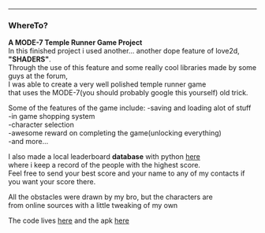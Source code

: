 ---

### WhereTo?

 
**A MODE-7 Temple Runner Game Project**  
In this finished project i used another... another dope feature of love2d,  
<b>"SHADERS"</b>.  
Through the use of this feature and some really cool libraries made by some guys at the forum,  
I was able to create a very well polished temple runner game  
that uses the MODE-7(you should probably google this yourself) old trick.

Some of the features of the game include: 
-saving and loading alot of stuff  
-in game shopping system  
-character selection  
-awesome reward on completing the game(unlocking everything)  
-and more...  

I also made a local leaderboard <b>database</b> with python [here]()  
where i keep a record of the people with the highest score.  
Feel free to send your best score and your name to any of my contacts if you want your score there.   


All the obstacles were drawn by my bro, but the characters are  
from online sources with a little tweaking of my own


The code lives [here](https://github.com/Rocket-007/WhereTo) and the apk [here]()
